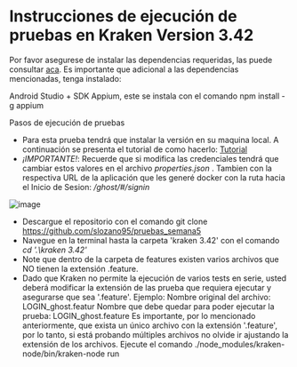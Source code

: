 # Instrucciones de ejecución de pruebas en Kraken Version 3.42

Por favor asegurese de instalar las dependencias requeridas, las puede consultar [aca](https://github.com/slozano95/pruebas_semana5/#versiones-de-software-requeridas).
Es importante que adicional a las dependencias mencionadas, tenga instalado:

Android Studio + SDK
Appium, este se instala con el comando npm install -g appium

Pasos de ejecución de pruebas
- Para esta prueba tendrá que instalar la versión en su maquina local. A continuación se presenta el tutorial de como hacerlo: [Tutorial](https://github.com/slozano95/pruebas_semana5/wiki/Instalaci%C3%B3n-GHOST-Versi%C3%B3n-3.42)
- _¡IMPORTANTE!_: Recuerde que si modifica las credenciales tendrá que cambiar estos valores en el archivo _properties.json_ . Tambien con la respectiva URL de la aplicación que les generé docker con la ruta hacia el Inicio de Sesion: _/ghost/#/signin_

![image](https://user-images.githubusercontent.com/32427075/202960396-7440553c-3cf6-4a16-bd93-4ac6031054f0.png)

- Descargue el repositorio con el comando git clone https://github.com/slozano95/pruebas_semana5
- Navegue en la terminal hasta la carpeta 'kraken 3.42' con el comando _cd '.\kraken 3.42\'_
- Note que dentro de la carpeta de features existen varios archivos que NO tienen la extensión .feature.
- Dado que Kraken no permite la ejecución de varios tests en serie, usted deberá modificar la extensión de las prueba que requiera ejecutar y asegurarse que sea '.feature'.
Ejemplo:
Nombre original del archivo: LOGIN_ghost.featur
Nombre que debe quedar para poder ejecutar la prueba: LOGIN_ghost.feature
Es importante, por lo mencionado anteriormente, que exista un único archivo con la extensión '.feature', por lo tanto, si está probando múltiples archivos no olvide ir ajustando la extensión de los archivos.
Ejecute el comando ./node_modules/kraken-node/bin/kraken-node run
